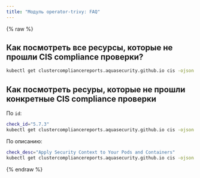 ```yaml
---
title: "Модуль operator-trivy: FAQ"
---
```

{% raw %}
## Как посмотреть все ресурсы, которые не прошли  CIS compliance проверки?
```bash
kubectl get clustercompliancereports.aquasecurity.github.io cis -ojson | jq '.status.detailReport.results | map(select(.checks | map(.success) | all | not))'
```

## Как посмотреть ресуры, которые не прошли конкретные CIS compliance проверки
По `id`:
```bash
check_id="5.7.3"
kubectl get clustercompliancereports.aquasecurity.github.io cis -ojson | jq --arg check_id "$check_id" '.status.detailReport.results | map(select(.id == $check_id))'
```

По описанию:
```bash
check_desc="Apply Security Context to Your Pods and Containers"
kubectl get clustercompliancereports.aquasecurity.github.io cis -ojson | jq --arg check_desc "$check_desc" '.status.detailReport.results | map(select(.description == $check_desc))'
```
{% endraw %}
